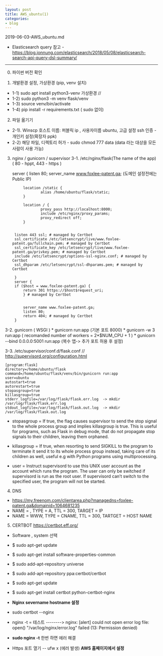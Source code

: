 ```yaml
---
layout: post
title: AWS_ubuntu(1)
categories:
- blog
---
```



2019-06-03-AWS_ubuntu.md


* Elasticsearch query 참고 - https://blog.jonnung.com/elasticsearch/2018/05/08/elasticsearch-search-api-query-dsl-summary/

- - -

0. 파이썬 버전 확인

1. 개발환경 설정, 가상환경 (pip, venv 설치)
 - 1-1) sudo apt install python3-venv  가상환경 //
 - 1-2) sudo python3 -m venv flask/venv
 - 1-3) source venv/bin/activate
 - 1-4) pip install -r requirements.txt    ( sudo 없이)


2. 파일 옮기기 
 - 2-1). Winscp 호스트 이름: 퍼블릭 ip , 사용자이름 ubuntu,  고급 설정 ssh 인증 - 개인키 설정(확장자 ppk)
 - 2-2) 해당 파일, 디렉토리 허가 - sudo chmod 777 data  (data 라는 대상을 모든 사람이 사용 가능)


3. nginx / gunicorn / supervisor 
3-1. /etc/nginx/flask(The name of the app)    ( 80 - hppt, 443 - https )

    server {
            listen 80;
            server_name www.foxlee-patent.ga;        (도메인 설정전에는 Public IP)

            location /static {
                    alias /home/ubuntu/flask/static;
            }

            location / {
                    proxy_pass http://localhost:8000;
                    include /etc/nginx/proxy_params;
                    proxy_redirect off;
            }


        listen 443 ssl; # managed by Certbot
        ssl_certificate /etc/letsencrypt/live/www.foxlee-patent.ga/fullchain.pem; # managed by Certbot
        ssl_certificate_key /etc/letsencrypt/live/www.foxlee-patent.ga/privkey.pem; # managed by Certbot
        include /etc/letsencrypt/options-ssl-nginx.conf; # managed by Certbot
        ssl_dhparam /etc/letsencrypt/ssl-dhparams.pem; # managed by Certbot

        }
        server {
        if ($host = www.foxlee-patent.ga) {
            return 301 https://$host$request_uri;
            } # managed by Certbot


            server_name www.foxlee-patent.ga;
            listen 80;
            return 404; # managed by Certbot
        }


3-2. gunicorn ( WSGI )
    * gunicorn run:app (기본 포트 8000)
    * gunicorn -w 3 run:app ( recomanded number of workers = 2*$NUM_CPU + 1 )
    * gunicorn --bind 0.0.0.0:5001 run:app (복수 앱-> 추가 포트 허용 후 설정)
    
3-3. /etc/supervisor/conf.d/flask.conf   // http://supervisord.org/configuration.html

    [program:flask]
    directory=/home/ubuntu/flask
    command=/home/ubuntu/flask/venv/bin/gunicorn run:app
    user=ubuntu
    autostart=true
    autorestart=true
    stopasgroup=true
    killasgroup=true
    stderr_logfile=/var/log/flask/flask.err.log  -> mkdir /var/log/flask/flask.err.log
    stdout_logfile=/var/log/flask/flask.out.log  -> mkdir /var/log/flask/flask.out.log

* stopasgroup = If true, the flag causes supervisor to send the stop signal to the whole process group and implies killasgroup is true. This is useful for programs, such as Flask in debug mode, that do not propagate stop signals to their children, leaving them orphaned.

* killasgroup = If true, when resorting to send SIGKILL to the program to terminate it send it to its whole process group instead, taking care of its children as well, useful e.g with Python programs using multiprocessing.

* user = Instruct supervisord to use this UNIX user account as the account which runs the program. The user can only be switched if supervisord is run as the root user. If supervisord can’t switch to the specified user, the program will not be started.

4. DNS
* https://my.freenom.com/clientarea.php?managedns=foxlee-patent.ga&domainid=1064681235
* NAME = , TYPE = A, TTL = 300, TARGET = IP
* NAME = WWW, TYPE = CNAME, TTL = 300, TARTGET = HOST NAME

5. CERTBOT                    https://certbot.eff.org/
* Software , system 선택
* $ sudo apt-get update
* $ sudo apt-get install software-properties-common
* $ sudo add-apt-repository universe
* $ sudo add-apt-repository ppa:certbot/certbot
* $ sudo apt-get update
* $ sudo apt-get install certbot python-certbot-nginx 

* **Nginx severname hostname 설정**
* sudo certbot --nginx
* nginx -t = 테스트 -------->  nginx: [alert] could not open error log file: open() "/var/log/nginx/error.log" failed (13: Permission denied)
* **sudo nginx -t** 한번 하면 에러 해결
* Https 포트 열기 -- ufw x (에러 발생)  **AWS 홈페이지에서 설정**


